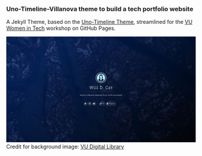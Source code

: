 ### Uno-Timeline-Villanova theme to build a tech portfolio website

A Jekyll Theme, based on the [Uno-Timeline Theme](https://github.com/tzuehlke/jekyll-uno-timeline), streamlined for the [VU Women in Tech](http://www.vuwomenintech.org/) workshop on GitHub Pages.

![Preview of Theme](/images/preview.jpg)
Credit for background image: [VU Digital Library](https://www.flickr.com/people/vudigitallibrary/)
